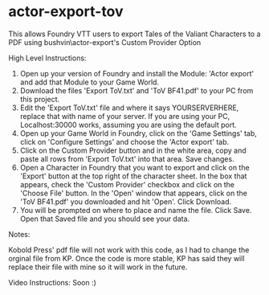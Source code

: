 # actor-export-tov
This allows Foundry VTT users to export Tales of the Valiant Characters to a PDF using bushvin\actor-export's Custom Provider Option

High Level Instructions:
1) Open up your version of Foundry and install the Module: 'Actor export' and add that Module to your Game World.
2) Download the files 'Export ToV.txt' and 'ToV BF41.pdf' to your PC from this project.
3) Edit the 'Export ToV.txt' file and where it says YOURSERVERHERE, replace that with name of your server.  If you are using your PC, Localhost:30000 works, assuming you are using the default port.
4) Open up your Game World in Foundry, click on the 'Game Settings' tab, click on 'Configure Settings' and choose the 'Actor export' tab.
5) Click on the Custom Provider button and in the white area, copy and paste all rows from 'Export ToV.txt' into that area.  Save changes.
6) Open a Character in Foundry that you want to export and click on the 'Export' button at the top right of the character sheet.  In the box that appears, check the 'Custom Provider' checkbox and click on the 'Choose File' button.  In the 'Open' window that appears, click on the 'ToV BF41.pdf' you downloaded and hit 'Open'.  Click Download.
7) You will be prompted on where to place and name the file.  Click Save.  Open that Saved file and you should see your data.

Notes:

Kobold Press' pdf file will not work with this code, as I had to change the orginal file from KP.  Once the code is more stable, KP has said they will replace their file with mine so it will work in the future.

Video Instructions: Soon :)
